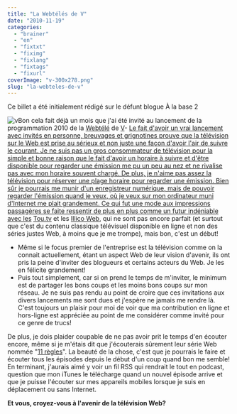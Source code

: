 ```yaml
---
title: "La Webtélés de V"
date: "2010-11-19"
categories: 
  - "brainer"
  - "en"
  - "fixtxt"
  - "fiximg"
  - "fixlang"
  - "fixtags"
  - "fixurl"
coverImage: "v-300x278.png"
slug: "la-webteles-de-v"
---
```


Ce billet a été initialement rédigé sur le défunt blogue À la base 2

![](images/v-300x278.png "v")Bon cela fait déjà un mois que j'ai été invité au lancement de la programmation 2010 de la [Webtélé](https://vtele.ca/webteles/ "Site Web de la Webtélé de V") de [V](https://vtele.ca/ "Site Web de V")- [Le fait d'avoir un vrai lancement avec invités en personne, breuvages et grignotines prouve que la télévision sur le Web est prise au sérieux et non juste une façon d'avoir l'air de suivre le courant. Je ne suis pas un gros consommateur de télévision pour la simple et bonne raison que le fait d'avoir un horaire à suivre et d'être disponible pour regarder une émission me pu un peu au nez et ne rivalise pas avec mon horaire souvent chargé. De plus, je n'aime pas assez la télévision pour réserver une plage horaire pour regarder une émission. Bien sûr je pourrais me munir d'un enregistreur numérique, mais de pouvoir regarder l'émission quand je veux, où je veux sur mon ordinateur muni d'Internet me plait grandement. Ce qui fut une mode aux impressions passagères se faite ressentir de plus en plus comme un futur indéniable avec les](https://vtele.ca/ "Site Web de V") [Tou.tv](https://tou.tv/ "Site Web de Tou.Tv") et les [Illico Web](https://illicoweb.videotron.com/illicoweb/accueil "Site Web de Illico Web"), qui ne sont pas encore parfait (et surtout que c'est du contenu classique télévisuel disponible en ligne et non des séries justes Web, à moins que je me trompe), mais bon, c'est un début!
- Même si le focus premier de l'entreprise est la télévision comme on la connait actuellement, étant un aspect Web de leur vision d'avenir, ils ont pris la peine d'inviter des blogueurs et certains acteurs du Web. Je les en félicite grandement!
- Puis tout simplement, car si on prend le temps de m'inviter, le minimum est de partager les bons coups et les moins bons coups sur mon réseau. Je ne suis pas rendu au point de croire que ces invitations aux divers lancements me sont dues et j'espère ne jamais me rendre là.  C'est toujours un plaisir pour moi de voir que ma contribution en ligne et hors-ligne est appréciée au point de me considérer comme invité pour ce genre de trucs!

De plus, je dois plaider coupable de ne pas avoir prit le temps d'en écouter encore, même si je m'étais dit que j'écouterais sûrement leur série Web nommée "[11 règles](https://vtele.ca/videos/11-regles/ "Site Web de la série 11 règles")". La beauté de la chose, c'est que je pourrais le faire et écouter tous les épisodes depuis le début d'un coup quand bon me semble! En terminant, j'aurais aimé y voir un fil RSS qui rendrait le tout en podcast, question que mon iTunes le télécharge quand un nouvel épisode arrive et que je puisse l'écouter sur mes appareils mobiles lorsque je suis en déplacement ou sans Internet.

**Et vous, croyez-vous à l'avenir de la télévision Web?**
